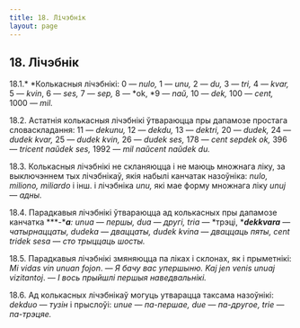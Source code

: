 ```yaml
---
title: 18. Лічэбнік
layout: page
---
```

## 18. Лічэбнік

18.1.* *Колькасныя лічэбнікі: 0 *— nulo,* 1 — *unu,* 2 — *du,* 3 *—
tri,* 4 — *kvar,* 5 — *kvin*, 6 — *ses,* 7 — *sep,* 8 — *ok, *9 —
*naŭ,* 10 — *dek,* 100 — *cent,* 1000 — *mil.*

18.2. Астатнія колькасныя лічэбнікі ўтвараюцца пры дапамозе простага
словаскладання: 11 — *dekunu,* 12 — *dekdu,* 13 — *dektri,* 20 —
*dudek,* 24 — *dudek kvar,* 25 — *dudek kvin,* 26 — *dudek ses,* 178 —
*cent sepdek ok,* 396 — *tricent naŭdek ses,* 1992 — *mil naŭcent
naŭdek du.*

18.3. Колькасныя лічэбнікі не скланяюцца і не маюць множнага ліку, за
выключэннем тых лічэбнікаў, якія набылі канчатак назоўніка: *nulo,
miliono, miliardo* і інш. і лічэбніка *unu,* які мае форму множнага
ліку *unuj* — *адны.*

18.4. Парадкавыя лічэбнікі ўтвараюцца ад колькасных пры дапамозе
канчатка ***-****a**: unua* — *першы, dua* — *другі, tria* —
*трэці, ******dekkvara***** — *чатырнаццаты, dudeka* — *дваццаты,
dudek kvina* — *дваццаць пяты, cent tridek sesa* — *сто трыццаць
шосты.*

18.5. Парадкавыя лічэбнікі змяняюцца па ліках і склонах, як і
прыметнікі: *Mi vidas vin unuan fojon*. — *Я бачу вас
упершыню. Kaj jen venis unuaj vizitantoj*. — *І вось прыйшлі
першыя наведвальнікі.*

18.6. Ад колькасных лічэбнікаў могуць утварацца таксама назоўнікі:
*dekduo* — *тузін* і прыслоўі: *unue* — *па-першае, due* — *па-другое,
trie* — *па-трэцяе.*

